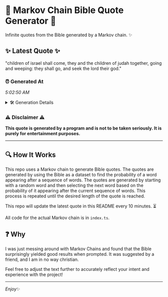 # 📖 Markov Chain Bible Quote Generator 📖

Infinite quotes from the Bible generated by a Markov chain. ✨

## ✨ Latest Quote ✨
"children of israel shall come, they and the children of judah together, going and weeping: they shall go, and seek the lord their god."

### ⏰ Generated At
*5:02:50 AM*

<details>
    <summary>🛠️ Generation Details</summary>
    <p>
        <strong>🌱 Seed:</strong> children<br>
        <strong>🔄 Iterations:</strong> 23<br>
        <strong>📜 Context History:</strong><br>[ children ]: of<br>[ children, of ]: israel<br>[ children, of, israel ]: shall<br>[ children, of, israel, shall ]: come,<br>[ children, of, israel, shall, come, ]: they<br>[ children, of, israel, shall, come,, they ]: and<br>[ of, israel, shall, come,, they, and ]: the<br>[ israel, shall, come,, they, and, the ]: children<br>[ shall, come,, they, and, the, children ]: of<br>[ come,, they, and, the, children, of ]: judah<br>[ they, and, the, children, of, judah ]: together,<br>[ and, the, children, of, judah, together, ]: going<br>[ the, children, of, judah, together,, going ]: and<br>[ children, of, judah, together,, going, and ]: weeping:<br>[ of, judah, together,, going, and, weeping: ]: they<br>[ judah, together,, going, and, weeping:, they ]: shall<br>[ together,, going, and, weeping:, they, shall ]: go,<br>[ going, and, weeping:, they, shall, go, ]: and<br>[ and, weeping:, they, shall, go,, and ]: seek<br>[ weeping:, they, shall, go,, and, seek ]: the<br>[ they, shall, go,, and, seek, the ]: lord<br>[ shall, go,, and, seek, the, lord ]: their<br>[ go,, and, seek, the, lord, their ]: god.<br>
    </p>
</details>

### ⚠️ Disclaimer ⚠️
**This quote is generated by a program and is not to be taken seriously. It is purely for entertainment purposes.**

---

## 🔍 How It Works

This repo uses a Markov chain to generate Bible quotes. The quotes are generated by using the Bible as a dataset to find the probability of a word appearing after a sequence of words. The quotes are generated by starting with a random word and then selecting the next word based on the probability of it appearing after the current sequence of words. This process is repeated until the desired length of the quote is reached.

This repo will update the latest quote in this README every 10 minutes. ⏳

All code for the actual Markov chain is in `index.ts`.

## ❓ Why

I was just messing around with Markov Chains and found that the Bible surprisingly yielded good results when prompted. 
It was suggested by a friend, and I am in no way christian.

Feel free to adjust the text further to accurately reflect your intent and experience with the project!

---

*Enjoy*✨
